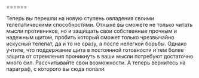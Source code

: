 ======

Теперь вы перешли на новую ступень овладения своими телепатическими способностями. Отныне вы сможете не только читать мысли противников, но и защищать свои собственные прочным и надежным щитом, пробить который сможет только чрезвычайно искусный телепат, да и то не сразу, а после нелегкой борьбы. Однако учтите, что поддержание щита в постоянной готовности и тем более защита от стремления проникнуть в ваши мысли потребуют достаточно много сил. Рассчитывайте свои возможности. А теперь вернитесь на параграф, с которого вы сюда попали.

